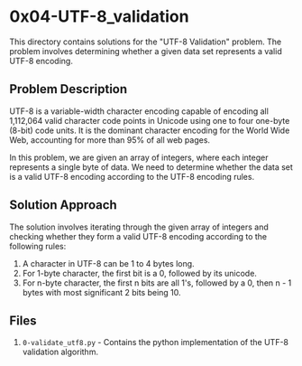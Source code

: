# 0x04-UTF-8_validation

This directory contains solutions for the "UTF-8 Validation" problem. The problem involves determining whether a given data set represents a valid UTF-8 encoding.

## Problem Description

UTF-8 is a variable-width character encoding capable of encoding all 1,112,064 valid character code points in Unicode using one to four one-byte (8-bit) code units. It is the dominant character encoding for the World Wide Web, accounting for more than 95% of all web pages.

In this problem, we are given an array of integers, where each integer represents a single byte of data. We need to determine whether the data set is a valid UTF-8 encoding according to the UTF-8 encoding rules. 

## Solution Approach

The solution involves iterating through the given array of integers and checking whether they form a valid UTF-8 encoding according to the following rules:

1. A character in UTF-8 can be 1 to 4 bytes long.
2. For 1-byte character, the first bit is a 0, followed by its unicode.
3. For n-byte character, the first n bits are all 1's, followed by a 0, then n - 1 bytes with most significant 2 bits being 10.

## Files

1. `0-validate_utf8.py` - Contains the python implementation of the UTF-8 validation algorithm.
